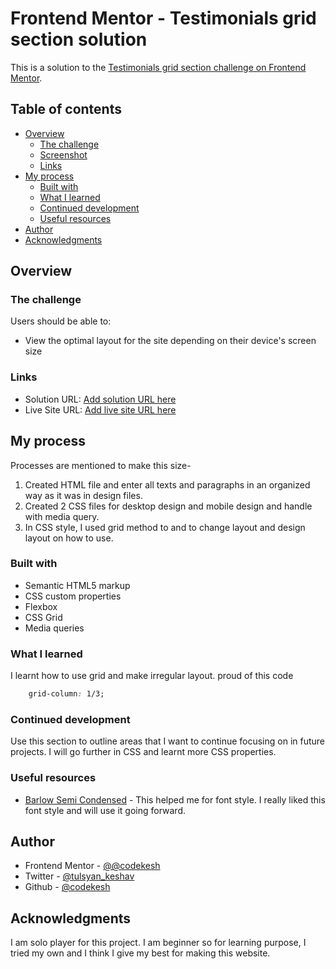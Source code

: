 # Frontend Mentor - Testimonials grid section solution

This is a solution to the [Testimonials grid section challenge on Frontend Mentor](https://www.frontendmentor.io/challenges/testimonials-grid-section-Nnw6J7Un7).

## Table of contents

- [Overview](#overview)
  - [The challenge](#the-challenge)
  - [Screenshot](#screenshot)
  - [Links](#links)
- [My process](#my-process)
  - [Built with](#built-with)
  - [What I learned](#what-i-learned)
  - [Continued development](#continued-development)
  - [Useful resources](#useful-resources)
- [Author](#author)
- [Acknowledgments](#acknowledgments)

## Overview

### The challenge

Users should be able to:

- View the optimal layout for the site depending on their device's screen size

### Links

- Solution URL: [Add solution URL here](https://your-solution-url.com)
- Live Site URL: [Add live site URL here](https://your-live-site-url.com)

## My process

Processes are mentioned to make this size-
1. Created HTML file and enter all texts and paragraphs in an organized way as it was in design files.
2. Created 2 CSS files for desktop design and mobile design and handle with media query.
3. In CSS style, I used grid method to and to change layout and design layout on how to use.

### Built with

- Semantic HTML5 markup
- CSS custom properties
- Flexbox
- CSS Grid
- Media queries

### What I learned

I learnt how to use grid and make irregular layout.
proud of this code
```css
    grid-column: 1/3;
```

### Continued development

Use this section to outline areas that I want to continue focusing on in future projects. I will go further in CSS and learnt more CSS properties.

### Useful resources

- [Barlow Semi Condensed](https://fonts.google.com/specimen/Barlow+Semi+Condensed) - This helped me for font style. I really liked this font style and will use it going forward.

## Author

- Frontend Mentor - [@@codekesh](https://www.frontendmentor.io/profile/codekesh)
- Twitter - [@tulsyan_keshav](https://twitter.com/tulsyan_keshav)
- Github - [@codekesh](https://github.com/codekesh)

## Acknowledgments
I am solo player for this project. I am beginner so for learning purpose, I tried my own and I think I give my best for making this website.